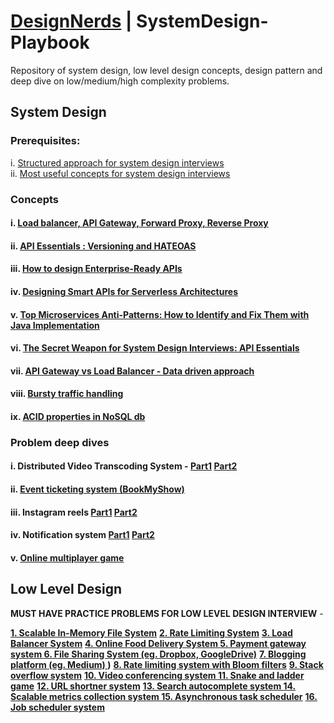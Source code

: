 # [DesignNerds](https://designnerds.medium.com/) | SystemDesign-Playbook


Repository of system design, low level design concepts, design pattern and deep dive on low/medium/high complexity problems. 


## System Design 
### Prerequisites: 
i. [Structured approach for system design interviews](https://medium.com/dev-nectar/structured-approach-for-system-design-interviews-ef616b2af1c7) <br>
ii. [Most useful concepts for system design interviews](https://designnerds.medium.com/most-useful-concepts-for-system-design-interviews-part-1-da3b35e2c1b6)
 ### Concepts
   #### i. [Load balancer, API Gateway, Forward Proxy, Reverse Proxy](https://medium.com/dev-nectar/load-balancers-api-gateways-forward-proxies-and-reverse-proxies-cdd03e629553)
#### ii. [API Essentials : Versioning and HATEOAS](https://medium.com/dev-nectar/api-essentials-versioning-and-hateoas-ddd0b69685f7)
#### iii. [How to design Enterprise-Ready APIs](https://medium.com/dev-nectar/how-to-design-enterprise-ready-apis-5a19c141b09e)
#### iv. [Designing Smart APIs for Serverless Architectures](https://medium.com/dev-nectar/designing-smart-apis-for-serverless-architectures-17f9a45608b8)
#### v. [Top Microservices Anti-Patterns: How to Identify and Fix Them with Java Implementation](https://medium.com/dev-nectar/top-microservices-anti-patterns-how-to-identify-and-fix-them-with-java-implementation-440918569d36)
#### vi. [The Secret Weapon for System Design Interviews: API Essentials](https://medium.com/dev-nectar/the-secret-weapon-for-system-design-interviews-api-essentials-8665c6585d9a)
#### vii. [API Gateway vs Load Balancer - Data driven approach](https://medium.com/dev-nectar/system-design-concepts-api-gateway-vs-load-balancer-71d7f2fd048e)
#### viii. [Bursty traffic handling](https://designnerds.medium.com/system-design-concepts-bursty-traffic-handling-7738127f5a0d)
#### ix. [ACID properties in NoSQL db](https://blog.devgenius.io/acid-properties-in-nosql-db-f6ed1c837887)
 
 ### Problem deep dives
 #### i. Distributed Video Transcoding System - [Part1](https://medium.com/dev-nectar/system-design-online-multiplayer-game-part-1-d6454888794a) [Part2](https://designnerds.medium.com/distributed-video-transcoding-system-design-part2-video-upload-service-007294f4f5cd)
 #### ii. [Event ticketing system (BookMyShow) ](https://blog.devgenius.io/system-design-event-ticketing-system-part-1-7e81cd8f0452)
 #### iii. Instagram reels [Part1](https://medium.com/dev-genius/system-design-instagram-reels-9707d7eba8ab) [Part2](https://blog.devgenius.io/system-design-instagram-reels-part-2-a6f49e9f56cb)
 #### iv. Notification system [Part1](https://blog.devgenius.io/system-design-notification-system-part-1-cf4efadf9fd2) [Part2](https://blog.devgenius.io/system-design-notification-system-part-2-f5e703c746b2)
 #### v. [Online multiplayer game](https://designnerds.medium.com/system-design-online-multiplayer-game-part-1-d6454888794a)
## Low Level Design

**MUST HAVE PRACTICE PROBLEMS FOR LOW LEVEL DESIGN INTERVIEW** - 

**[1. Scalable In-Memory File System](https://blog.devgenius.io/low-level-design-designing-a-scalable-in-memory-file-system-using-solid-principles-df792aa21f6d)** 
**[2. Rate Limiting System](https://levelup.gitconnected.com/low-level-design-rate-limiting-system-a815eac97fea?source=user_profile_page---------0-------------9e7bd989dd82---------------)** 
**[3. Load Balancer System](https://blog.devgenius.io/low-level-design-load-balancer-design-with-health-checks-metrics-and-fallbacks-e7ef23a8620a)** 
**[4. Online Food Delivery System ](https://levelup.gitconnected.com/low-level-design-online-food-delivery-system-a-solid-and-scalable-architecture-ae2ab287d9a8)**
**[5. Payment gateway system ](https://blog.devgenius.io/low-level-design-payment-gateway-system-aead85996fd9)** 
**[6. File Sharing System (eg. Dropbox, GoogleDrive)](https://medium.com/@designnerds/low-level-design-file-sharing-system-4ec4b6793ee0)**
**[7. Blogging platform (eg. Medium) ](https://designnerds.medium.com/low-level-design-blogging-platform-for-egmedium-8d96d6855550?source=list---------0-------820638d2aab2---------------------))**
**[8. Rate limiting system with Bloom filters](https://designnerds.medium.com/system-design-rate-limiting-system-with-bloom-filters-f540f19152ef?source=list---------1-------820638d2aab2---------------------)**
**[9. Stack overflow system](https://designnerds.medium.com/low-level-design-stack-overflow-system-00f209ab1fed?source=list---------2-------820638d2aab2---------------------)**
**[10. Video conferencing system
](https://designnerds.medium.com/low-level-design-video-conferencing-system-f69a97f7afc7?source=list---------3-------820638d2aab2---------------------)**
**[11. Snake and ladder game](https://designnerds.medium.com/low-level-design-snake-and-ladder-game-758eec0fff12?source=list---------4-------820638d2aab2---------------------)**
**[12. URL shortner system](https://designnerds.medium.com/low-level-design-url-shortener-system-102ac71ff720?source=list---------5-------820638d2aab2---------------------)**
**[13. Search autocomplete system ](https://designnerds.medium.com/low-level-design-search-autocomplete-system-fa7a099a482d?source=list---------7-------820638d2aab2---------------------)**
**[14. Scalable metrics collection system ](https://designnerds.medium.com/low-level-design-scalable-metrics-collection-system-with-threshold-based-alerts-8a0ae173028b?source=list---------11-------820638d2aab2---------------------)**
**[15. Asynchronous task scheduler](https://designnerds.medium.com/asynchronous-task-scheduler-2549df5dca8e?source=list---------13-------820638d2aab2---------------------)**
**[16. Job scheduler system](https://designnerds.medium.com/job-scheduler-design-03c3240fc5e3?source=list---------15-------820638d2aab2---------------------)**
